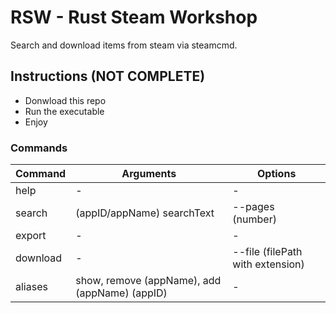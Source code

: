 # RSW - Rust Steam Workshop

Search and download items from steam via steamcmd.

## Instructions (NOT COMPLETE)

- Donwload this repo
- Run the executable
- Enjoy

### Commands

| Command  | Arguments                                     | Options                          |
| -------- | --------------------------------------------- | -------------------------------- |
| help     | -                                             | -                                |
| search   | (appID/appName) searchText                    | --pages (number)                 |
| export   | -                                             | -                                |
| download | -                                             | --file (filePath with extension) |
| aliases  | show, remove (appName), add (appName) (appID) | -                                |
